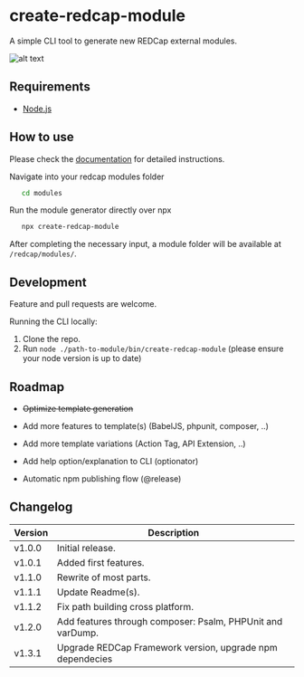 # create-redcap-module
A simple CLI tool to generate new REDCap external modules.

![alt text](/create-redcap-module-carbon.png "Screenshot")

## Requirements

- [Node.js](https://nodejs.org/en/)

## How to use
Please check the [documentation](https://tertek.github.io/create-redcap-module/) for detailed instructions.

Navigate into your redcap modules folder

```bash
   cd modules
``` 

Run the module generator directly over npx

```bash
   npx create-redcap-module
``` 

After completing the necessary input, a module folder will be available at `/redcap/modules/`.

## Development
Feature and pull requests are welcome.

Running the CLI locally:
1. Clone the repo.
2. Run `node ./path-to-module/bin/create-redcap-module`
(please ensure your node version is up to date)


## Roadmap

- ~~Optimize template generation~~
- Add more features to template(s) (BabelJS, phpunit, composer, ..)
- Add more template variations (Action Tag, API Extension, ..)
- Add help option/explanation to CLI (optionator)

- Automatic npm publishing flow (@release)


## Changelog

Version | Description
------- | --------------------
v1.0.0  | Initial release.
v1.0.1  | Added first features.
v1.1.0  | Rewrite of most parts.
v1.1.1  | Update Readme(s).
v1.1.2  | Fix path building cross platform.
v1.2.0  | Add features through composer: Psalm, PHPUnit and varDump.
v1.3.1  | Upgrade REDCap Framework version, upgrade npm dependecies